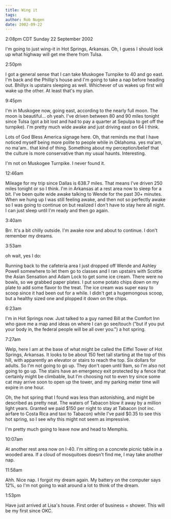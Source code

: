 ```yaml
---
title: Wing it
tags: 
author: Rob Nugen
date: 2002-09-22
---
```


<p class=date>2:08pm CDT Sunday 22 September 2002</p>

<p>I'm going to just wing-it in Hot Springs, Arkansas.  Oh, I guess I
should look up what highway will get me there from Tulsa.</p>

<p class=date>2:50pm</p>

<p>I got a general sense that I can take Muskogee Turnpike to 40 and
go east.  I'm back and the Phillip's house and I'm going to take a nap
before heading out.  Bhillyx is upstairs sleeping as well.  Whichever
of us wakes up first will wake up the other.  At least that's my
plan.</p>

<p class=date>9:45pm</p>

<p>I'm in Muskogee now, going east, according to the nearly full
moon.  The moon is beautiful... oh yeah.   I've driven between 80 and
90 miles tonight since Tulsa (got a bit lost and had to pay a quarter
at Sepulpa to get off the turnpike).  I'm pretty much wide awake and
just driving east on 64 I think.</p>

<p>Lots of God Bless America signage here.  Oh, that reminds me that I
have noticed myself being more polite to people while in Oklahoma.
yes ma'am, no ma'am.. that kind of thing.  Something about my
perception/belief that the culture is more conservative than my usual
haunts.  Interesting.</p>

<p>I'm not on Muskogee Turnpike.  I never found it.</p>

<p class=date>12:46am</p>

<p>Mileage for my trip since Dallas is 638.7 miles.  That means I've
driven 250 miles tonight or so I think.  I'm in Arkansas at a rest
area now to sleep for a bit.  I've been quite wide awake talking to
Wende for the past 30+ minutes.  When we hung up I was still feeling
awake, and then not so perfectly awake so I was going to continue on
but realized I don't have to stay here all night.  I can just sleep
until I'm ready and then go again.</p>

<p class=date>3:40am</p>

<p>Brr.  It's a bit chilly outside.  I'm awake now and about to
continue.  I don't remember my dreams.</p>

<p class=date>3:53am</p>

<p>oh wait, yes I do:</p>

<p class=dream>Running back to the cafeteria area I just dropped off
Wende and Ashley Powell somewhere to let them go to classes and I ran
upstairs with Scottie the Asian Sensation and Adam Lock to get some
ice cream.  There were no bowls, so we grabbed paper plates.  I put
some potato chips down on my plate to add some flavor to the treat.
The ice cream was super easy to scoop since it had been out for a
while.  I didn't get a hugemongous scoop, but a healthy sized one and
plopped it down on the chips.</p>

<p class=date>6:23am</p>

<p>I'm in Hot Springs now.  Just talked to a guy named Bill at the
Comfort Inn who gave me a map and ideas on where I can go see/touch
("but if you put your body in, the federal people will be all over
you.") a hot spring.</p>

<p class=date>7:27am</p>

<p>Welp, here I am at the base of what might be called the Eiffel
Tower of Hot Springs, Arkansas.  It looks to be about 150 feet tall
starting at the top of this hill, with apparently an elevator or
stairs to reach the top.  Six dollars for adults.  So I'm not going to
go up.  They don't open until 9am, so I'm also not going to go up.
The stairs have an emergency exit protected by a fence that certainly
might be climbable, but I'm choosing not to even try since some cat
may arrive soon to open up the tower, and my parking meter time will
expire in one hour.</p>

<p>Oh, the hot spring that I found was less than astonishing, and
might be described as pretty neat.  The waters of Tabacon blow it away
by a million light years.  Granted we paid $150 per night to stay at
Tabacon (not inc. airfare to Costa Rica and taxi to Tabacon) while
I've paid $0.35 to see this hot spring, so I see why this might not
seem as impressive.</p>

<p>I'm pretty much going to leave now and head to Memphis.</p>

<p class=date>10:07am</p>

<p>At another rest area now on I-40.  I'm sitting on a concrete picnic
table in a wooded area.  If a cloud of mosquitoes doesn't find me, I
may take another nap.</p>

<p class=date>11:58am</p>

<p>Ahh.  Nice nap.  I forgot my dream again.  My battery on the
computer says 12%, so I'm not going to wait around a lot to think of
the dream.</p>

<p class=date>1:53pm</p>

<p>Have just arrived at Lisa's house.  First order of business =
shower.  This will be my first since OKC.</p>
